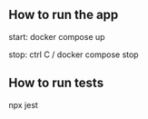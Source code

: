 ## How to run the app
start: docker compose up

stop: ctrl C / docker compose stop

## How to run tests
npx jest
